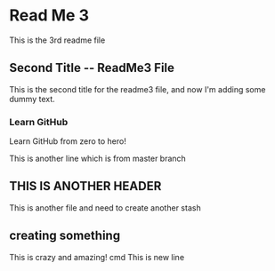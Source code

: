 # Read Me 3

This is the 3rd readme file

## Second Title -- ReadMe3 File
This is the second title for the readme3 file, and now I'm adding some dummy text.

### Learn GitHub
Learn GitHub from zero to hero!

This is another line which is from master branch

## THIS IS ANOTHER HEADER
This is another file and need to create another stash
## creating something
This is crazy and amazing!
cmd
This is new line
